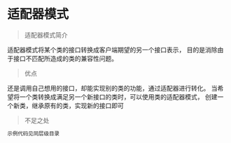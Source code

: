 # 适配器模式

> 适配器模式简介

适配器模式将某个类的接口转换成客户端期望的另一个接口表示，
目的是消除由于接口不匹配所造成的类的兼容性问题。

> 优点

还是调用自己想用的接口，却能实现别的类的功能，通过适配器进行转化。
当希望将一个类转换成满足另一个新接口的类时，可以使用类的适配器模式，
创建一个新类，继承原有的类，实现新的接口即可

> 不足之处


``` bash
示例代码见同层级目录
```


